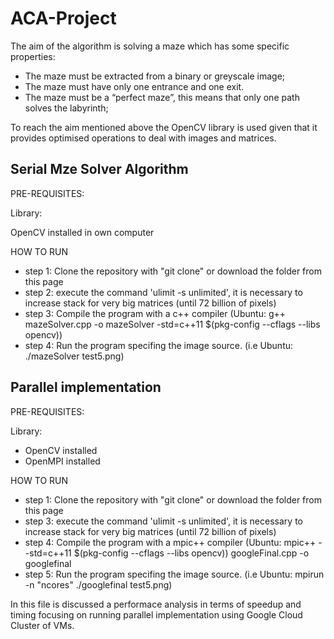 # ACA-Project

 The aim of the algorithm is solving a maze which has some specific properties:
 - The maze must be extracted from a binary or greyscale image;
 - The maze must have only one entrance and one exit.
 - The maze must be a “perfect maze”, this means that only one path solves the labyrinth;

To reach the aim mentioned above the OpenCV library is used given that it provides optimised operations to deal with images and matrices.

## Serial Mze Solver Algorithm

 PRE-REQUISITES:

 Library:

 OpenCV installed in own computer

 HOW TO RUN

  - step 1: Clone the repository with "git clone" or download the folder from this page
  - step 2: execute the command 'ulimit -s unlimited', it is necessary to increase stack for very big matrices (until 72 billion of pixels)
  - step 3: Compile the program with a c++ compiler (Ubuntu: g++ mazeSolver.cpp -o mazeSolver -std=c++11 $(pkg-config --cflags --libs opencv))
  - step 4: Run the program specifing the image source. (i.e Ubuntu: ./mazeSolver test5.png)

## Parallel implementation
 
 PRE-REQUISITES:

 Library:

 * OpenCV installed
 * OpenMPI installed

HOW TO RUN

  - step 1: Clone the repository with "git clone" or download the folder from this page
  - step 3: execute the command 'ulimit -s unlimited', it is necessary to increase stack for very big matrices (until 72 billion of pixels)
  - step 4: Compile the program with a mpic++ compiler (Ubuntu: mpic++ --std=c++11 $(pkg-config --cflags --libs opencv)) googleFinal.cpp -o googlefinal
  - step 5: Run the program specifing the image source. (i.e Ubuntu: mpirun -n "ncores" ./googlefinal test5.png)

In this file is discussed a performace analysis in terms of speedup and timing focusing on running parallel implementation using Google Cloud Cluster of VMs. 




 
 

 
